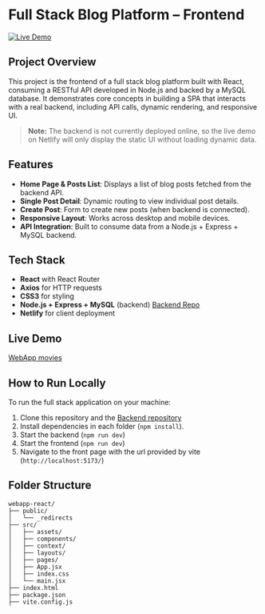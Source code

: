# Full Stack Blog Platform – Frontend
[![Live Demo](https://img.shields.io/badge/live-demo-brightgreen)](https://webapp-frontend-react.netlify.app/movie-list)

## Project Overview
This project is the frontend of a full stack blog platform built with React, consuming a RESTful API developed in Node.js and backed by a MySQL database. 
It demonstrates core concepts in building a SPA that interacts with a real backend, including API calls, dynamic rendering, and responsive UI.

> **Note:** The backend is not currently deployed online, so the live demo on Netlify will only display the static UI without loading dynamic data.

## Features
- **Home Page & Posts List**: Displays a list of blog posts fetched from the backend API.
- **Single Post Detail**: Dynamic routing to view individual post details.
- **Create Post**: Form to create new posts (when backend is connected).
- **Responsive Layout**: Works across desktop and mobile devices.
- **API Integration**: Built to consume data from a Node.js + Express + MySQL backend.

## Tech Stack
- **React** with React Router
- **Axios** for HTTP requests
- **CSS3** for styling
- **Node.js + Express + MySQL** (backend) [Backend Repo](https://github.com/willymariino/webapp-express.git)
- **Netlify** for client deployment

## Live Demo
[WebApp movies](https://webapp-frontend-react.netlify.app/movie-list)

## How to Run Locally
To run the full stack application on your machine:
1. Clone this repository and the [Backend repository](https://github.com/willymariino/webapp-express.git)
2. Install dependencies in each folder (`npm install`).
3. Start the backend (`npm run dev`) 
4. Start the frontend (`npm run dev`) 
5. Navigate to the front page with the url provided by vite (`http://localhost:5173/`)

## Folder Structure
```
webapp-react/
├── public/
│   └── _redirects
├── src/
│   ├── assets/
│   ├── components/
│   ├── context/
│   ├── layouts/
│   ├── pages/
│   ├── App.jsx
│   ├── index.css
│   └── main.jsx
├── index.html
├── package.json
├── vite.config.js
```